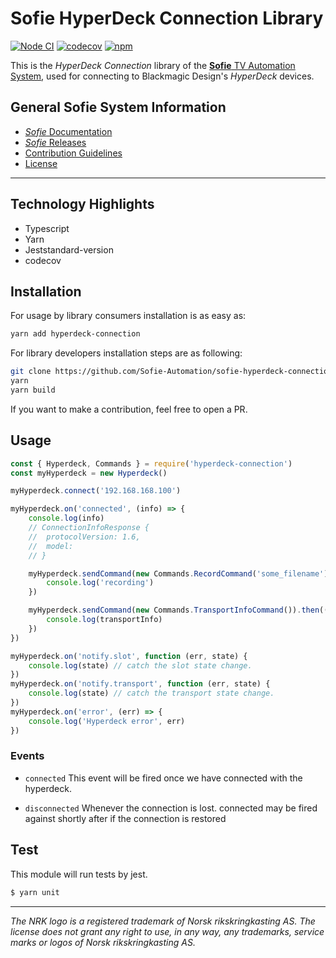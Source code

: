 # Sofie HyperDeck Connection Library

[![Node CI](https://github.com/Sofie-Automation/sofie-hyperdeck-connection/actions/workflows/node.yaml/badge.svg)](https://github.com/Sofie-Automation/sofie-hyperdeck-connection/actions/workflows/node.yaml)
[![codecov](https://codecov.io/gh/Sofie-Automation/sofie-hyperdeck-connection/branch/main/graph/badge.svg)](https://codecov.io/gh/Sofie-Automation/sofie-hyperdeck-connection/)
[![npm](https://img.shields.io/npm/v/hyperdeck-connection)](https://www.npmjs.com/package/hyperdeck-connection)

This is the _HyperDeck Connection_ library of the [**Sofie** TV Automation System](https://github.com/Sofie-Automation/Sofie-TV-automation/), used for connecting to Blackmagic Design's _HyperDeck_ devices.

## General Sofie System Information

- [_Sofie_ Documentation](https://Sofie-Automation.github.io/sofie-core/)
- [_Sofie_ Releases](https://Sofie-Automation.github.io/sofie-core/releases)
- [Contribution Guidelines](CONTRIBUTING.md)
- [License](LICENSE)

---

## Technology Highlights

- Typescript
- Yarn
- Jeststandard-version
- codecov

## Installation

For usage by library consumers installation is as easy as:

```sh
yarn add hyperdeck-connection
```

For library developers installation steps are as following:

```sh
git clone https://github.com/Sofie-Automation/sofie-hyperdeck-connection
yarn
yarn build
```

If you want to make a contribution, feel free to open a PR.

## Usage

```javascript
const { Hyperdeck, Commands } = require('hyperdeck-connection')
const myHyperdeck = new Hyperdeck()

myHyperdeck.connect('192.168.168.100')

myHyperdeck.on('connected', (info) => {
	console.log(info)
	// ConnectionInfoResponse {
	//  protocolVersion: 1.6,
	//  model:
	// }

	myHyperdeck.sendCommand(new Commands.RecordCommand('some_filename')).then(() => {
		console.log('recording')
	})

	myHyperdeck.sendCommand(new Commands.TransportInfoCommand()).then((transportInfo) => {
		console.log(transportInfo)
	})
})

myHyperdeck.on('notify.slot', function (err, state) {
	console.log(state) // catch the slot state change.
})
myHyperdeck.on('notify.transport', function (err, state) {
	console.log(state) // catch the transport state change.
})
myHyperdeck.on('error', (err) => {
	console.log('Hyperdeck error', err)
})
```

### Events

- `connected`
  This event will be fired once we have connected with the hyperdeck.

- `disconnected`
  Whenever the connection is lost. connected may be fired against shortly after if the connection is restored

## Test

This module will run tests by jest.

```sh
$ yarn unit
```

---

_The NRK logo is a registered trademark of Norsk rikskringkasting AS. The license does not grant any right to use, in any way, any trademarks, service marks or logos of Norsk rikskringkasting AS._
